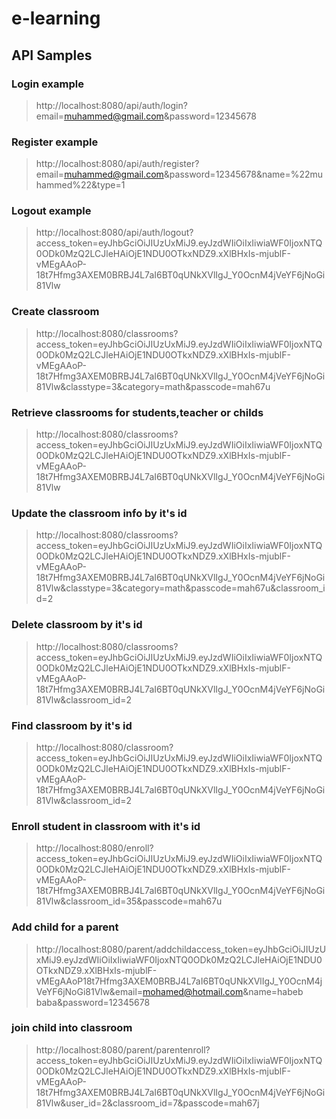 # e-learning
## API Samples
### Login example
>http://localhost:8080/api/auth/login?email=muhammed@gmail.com&password=12345678

### Register example
>http://localhost:8080/api/auth/register?email=muhammed@gmail.com&password=12345678&name=%22muhammed%22&type=1

### Logout example
>http://localhost:8080/api/auth/logout?access_token=eyJhbGciOiJIUzUxMiJ9.eyJzdWIiOiIxIiwiaWF0IjoxNTQ0ODk0MzQ2LCJleHAiOjE1NDU0OTkxNDZ9.xXlBHxIs-mjublF-vMEgAAoP-18t7Hfmg3AXEM0BRBJ4L7aI6BT0qUNkXVlIgJ_Y0OcnM4jVeYF6jNoGi81Vlw

### Create classroom
>http://localhost:8080/classrooms?access_token=eyJhbGciOiJIUzUxMiJ9.eyJzdWIiOiIxIiwiaWF0IjoxNTQ0ODk0MzQ2LCJleHAiOjE1NDU0OTkxNDZ9.xXlBHxIs-mjublF-vMEgAAoP-18t7Hfmg3AXEM0BRBJ4L7aI6BT0qUNkXVlIgJ_Y0OcnM4jVeYF6jNoGi81Vlw&classtype=3&category=math&passcode=mah67u

### Retrieve classrooms for students,teacher or childs
>http://localhost:8080/classrooms?access_token=eyJhbGciOiJIUzUxMiJ9.eyJzdWIiOiIxIiwiaWF0IjoxNTQ0ODk0MzQ2LCJleHAiOjE1NDU0OTkxNDZ9.xXlBHxIs-mjublF-vMEgAAoP-18t7Hfmg3AXEM0BRBJ4L7aI6BT0qUNkXVlIgJ_Y0OcnM4jVeYF6jNoGi81Vlw

### Update the classroom info by it's id
>http://localhost:8080/classrooms?access_token=eyJhbGciOiJIUzUxMiJ9.eyJzdWIiOiIxIiwiaWF0IjoxNTQ0ODk0MzQ2LCJleHAiOjE1NDU0OTkxNDZ9.xXlBHxIs-mjublF-vMEgAAoP-18t7Hfmg3AXEM0BRBJ4L7aI6BT0qUNkXVlIgJ_Y0OcnM4jVeYF6jNoGi81Vlw&classtype=3&category=math&passcode=mah67u&classroom_id=2

### Delete classroom by it's id
>http://localhost:8080/classrooms?access_token=eyJhbGciOiJIUzUxMiJ9.eyJzdWIiOiIxIiwiaWF0IjoxNTQ0ODk0MzQ2LCJleHAiOjE1NDU0OTkxNDZ9.xXlBHxIs-mjublF-vMEgAAoP-18t7Hfmg3AXEM0BRBJ4L7aI6BT0qUNkXVlIgJ_Y0OcnM4jVeYF6jNoGi81Vlw&classroom_id=2

### Find classroom by it's id
>http://localhost:8080/classroom?access_token=eyJhbGciOiJIUzUxMiJ9.eyJzdWIiOiIxIiwiaWF0IjoxNTQ0ODk0MzQ2LCJleHAiOjE1NDU0OTkxNDZ9.xXlBHxIs-mjublF-vMEgAAoP-18t7Hfmg3AXEM0BRBJ4L7aI6BT0qUNkXVlIgJ_Y0OcnM4jVeYF6jNoGi81Vlw&classroom_id=2

### Enroll student in classroom with it's id
>http://localhost:8080/enroll?access_token=eyJhbGciOiJIUzUxMiJ9.eyJzdWIiOiIxIiwiaWF0IjoxNTQ0ODk0MzQ2LCJleHAiOjE1NDU0OTkxNDZ9.xXlBHxIs-mjublF-vMEgAAoP-18t7Hfmg3AXEM0BRBJ4L7aI6BT0qUNkXVlIgJ_Y0OcnM4jVeYF6jNoGi81Vlw&classroom_id=35&passcode=mah67u

### Add child for a parent
>http://localhost:8080/parent/addchildaccess_token=eyJhbGciOiJIUzUxMiJ9.eyJzdWIiOiIxIiwiaWF0IjoxNTQ0ODk0MzQ2LCJleHAiOjE1NDU0OTkxNDZ9.xXlBHxIs-mjublF-vMEgAAoP18t7Hfmg3AXEM0BRBJ4L7aI6BT0qUNkXVlIgJ_Y0OcnM4jVeYF6jNoGi81Vlw&email=mohamed@hotmail.com&name=habeb baba&password=12345678

### join child into classroom
>http://localhost:8080/parent/parentenroll?access_token=eyJhbGciOiJIUzUxMiJ9.eyJzdWIiOiIxIiwiaWF0IjoxNTQ0ODk0MzQ2LCJleHAiOjE1NDU0OTkxNDZ9.xXlBHxIs-mjublF-vMEgAAoP-18t7Hfmg3AXEM0BRBJ4L7aI6BT0qUNkXVlIgJ_Y0OcnM4jVeYF6jNoGi81Vlw&user_id=2&classroom_id=7&passcode=mah67j
